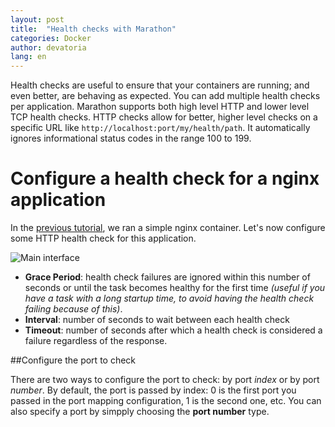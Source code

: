 ```yaml
---
layout: post
title:  "Health checks with Marathon"
categories: Docker
author: devatoria
lang: en
---
```


Health checks are useful to ensure that your containers are running; and even better, are behaving as expected. You can add multiple health checks per application. Marathon supports both high level HTTP and lower level TCP health checks.
HTTP checks allow for better, higher level checks on a specific URL like `http://localhost:port/my/health/path`. It automatically ignores informational status codes in the range 100 to 199.

# Configure a health check for a nginx application

In the [previous tutorial](/kb/en/docker/quick-start-with-marathon.html), we ran a simple nginx container. Let's now configure some HTTP health check for this application.

![Main interface](/kb/images/2016-04-20-marathon-health-checks/health_check.png)

- **Grace Period**: health check failures are ignored within this number of seconds or until the task becomes healthy for the first time *(useful if you have a task with a long startup time, to avoid having the  health check failing because of this)*.
- **Interval**: number of seconds to wait between each health check
- **Timeout**: number of seconds after which a health check is considered a failure regardless of the response.

##Configure the port to check

There are two ways to configure the port to check: by port *index* or by port *number*. By default, the port is passed by index: 0 is the first port you passed in the port mapping configuration, 1 is the second one, etc. You can also specify a port by simpply choosing the **port number** type.
